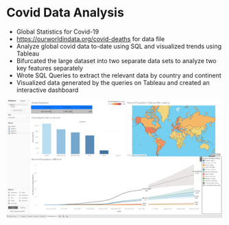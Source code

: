 # Covid Data Analysis
* Global Statistics for Covid-19
* https://ourworldindata.org/covid-deaths for data file
* Analyze global covid data to-date using SQL and visualized trends using Tableau
* Bifurcated the large dataset into two separate data sets to analyze two key features separately
* Wrote SQL Queries to extract the relevant data by country and continent
* Visualized data generated by the queries on Tableau and created an interactive dashboard 

![alt text](https://github.com/skahout/covid_data_analysis/blob/master/Covid_Dashboard_Visualization.PNG "Covid_Dashboard_Visualization")

